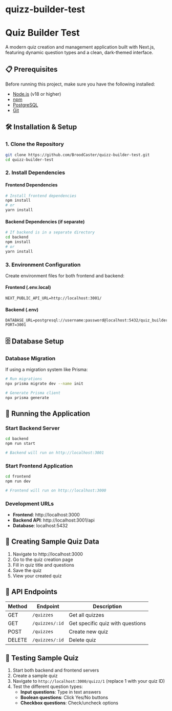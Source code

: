 # quizz-builder-test

# Quiz Builder Test

A modern quiz creation and management application built with Next.js, featuring dynamic question types and a clean, dark-themed interface.

## 📋 Prerequisites

Before running this project, make sure you have the following installed:

- [Node.js](https://nodejs.org/) (v18 or higher)
- [npm](https://www.npmjs.com/)
- [PostgreSQL](https://www.postgresql.org/)
- [Git](https://git-scm.com/)

## 🛠️ Installation & Setup

### 1. Clone the Repository

```bash
git clone https://github.com/BroodCaster/quizz-builder-test.git
cd quizz-builder-test
```

### 2. Install Dependencies

#### Frontend Dependencies

```bash
# Install frontend dependencies
npm install
# or
yarn install
```

#### Backend Dependencies (if separate)

```bash
# If backend is in a separate directory
cd backend
npm install
# or
yarn install
```

### 3. Environment Configuration

Create environment files for both frontend and backend:

#### Frontend (.env.local)

```env
NEXT_PUBLIC_API_URL=http://localhost:3001/
```

#### Backend (.env)

```env
DATABASE_URL=postgresql://username:password@localhost:5432/quiz_builder
PORT=3001
```

## 🗄️ Database Setup

### Database Migration

If using a migration system like Prisma:

```bash
# Run migrations
npx prisma migrate dev --name init

# Generate Prisma client
npx prisma generate
```

## 🚀 Running the Application

### Start Backend Server

```bash
cd backend
npm run start

# Backend will run on http://localhost:3001
```

### Start Frontend Application

```bash
cd frontend
npm run dev

# Frontend will run on http://localhost:3000
```

### Development URLs

- **Frontend**: http://localhost:3000
- **Backend API**: http://localhost:3001/api
- **Database**: localhost:5432

## 📝 Creating Sample Quiz Data

1. Navigate to http://localhost:3000
2. Go to the quiz creation page
3. Fill in quiz title and questions
4. Save the quiz
5. View your created quiz

## 🎯 API Endpoints

| Method | Endpoint       | Description                      |
| ------ | -------------- | -------------------------------- |
| GET    | `/quizzes`     | Get all quizzes                  |
| GET    | `/quizzes/:id` | Get specific quiz with questions |
| POST   | `/quizzes`     | Create new quiz                  |
| DELETE | `/quizzes/:id` | Delete quiz                      |

## 🧪 Testing Sample Quiz

1. Start both backend and frontend servers
2. Create a sample quiz
3. Navigate to `http://localhost:3000/quizz/1` (replace 1 with your quiz ID)
4. Test the different question types:
   - **Input questions**: Type in text answers
   - **Boolean questions**: Click Yes/No buttons
   - **Checkbox questions**: Check/uncheck options
